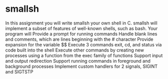 # smallsh
 In this assignment you will write smallsh your own shell in C. smallsh will implement a subset of features of well-known shells, such as bash. Your program will  Provide a prompt for running commands Handle blank lines and comments, which are lines beginning with the # character Provide expansion for the variable $$ Execute 3 commands exit, cd, and status via code built into the shell Execute other commands by creating new processes using a function from the exec family of functions Support input and output redirection Support running commands in foreground and background processes Implement custom handlers for 2 signals, SIGINT and SIGTSTP

